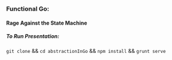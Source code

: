 ### Functional Go:
#### Rage Against the State Machine

##### To Run Presentation:
`git clone` && `cd abstractionInGo` && `npm install` && `grunt serve`